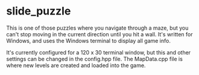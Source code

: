 # slide_puzzle

This is one of those puzzles where you navigate through a maze, but
you can't stop moving in the current direction until you hit a wall.
It's written for Windows, and uses the Windows terminal to display
all game info.

It's currently configured for a 120 x 30 terminal window, but this
and other settings can be changed in the config.hpp file. The MapData.cpp
file is where new levels are created and loaded into the game.
